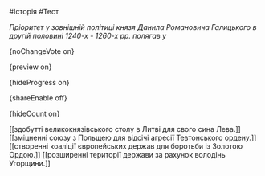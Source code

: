 #Історія #Тест

*Пріоритет у зовнішній політиці князя Данила Романовича Галицького в другій половині 1240-х - 1260-х рр. полягав у*

{noChangeVote on}

{preview on}

{hideProgress on}

{shareEnable off}

{hideCount on}

[[здобутті великокнязівського столу в Литві для свого сина Лева.]]
[[зміцненні союзу з Польщею для відсічі агресії Тевтонського ордену.]]
[[створенні коаліції європейських держав для боротьби із Золотою Ордою.]]
[[розширенні території держави за рахунок володінь Угорщини.]]
